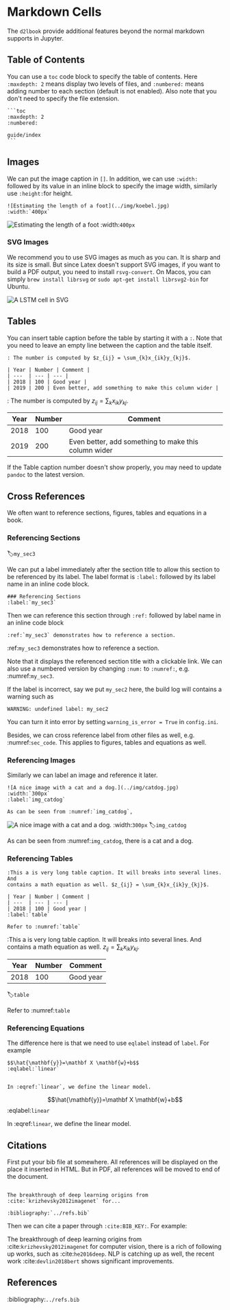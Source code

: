 # Markdown Cells

The `d2lbook` provide additional features beyond the normal markdown supports in
Jupyter.

## Table of Contents

You can use a `toc` code block to specify the table of contents.
Here `:maxdepth: 2` means display two levels of files, and `:numbered:` means
adding number to each section (default is not enabled). Also note that you don't
need to specify the file extension.

`````
```toc
:maxdepth: 2
:numbered:

guide/index
```
`````

## Images


We can put the image caption in `[]`. In addition, we can use
`:width:` followed by its value in an inline block to specify the image width,
similarly use `:height:`for height.

```
![Estimating the length of a foot](../img/koebel.jpg)
:width:`400px`
```

![Estimating the length of a foot](../img/koebel.jpg)
:width:`400px`


### SVG Images

We recommend you to use SVG images as much as you can. It is sharp and its size
is small. But since Latex doesn't support SVG images, if you want to build a PDF
output, you need to install `rsvg-convert`. On Macos, you can simply
`brew install librsvg` or `sudo apt-get install librsvg2-bin` for Ubuntu.

![A LSTM cell in SVG](../img/lstm.svg)

## Tables

You can insert table caption before the table by starting it with a `:`. Note
that you need to leave an empty line between the caption and the table itself.

```
: The number is computed by $z_{ij} = \sum_{k}x_{ik}y_{kj}$.

| Year | Number | Comment |
| ---  | --- | --- |
| 2018 | 100 | Good year |
| 2019 | 200 | Even better, add something to make this column wider |
```

: The number is computed by $z_{ij} = \sum_{k}x_{ik}y_{kj}$.

| Year | Number | Comment |
| ---  | --- | --- |
| 2018 | 100 | Good year |
| 2019 | 200 | Even better, add something to make this column wider  |

If the Table caption number doesn't show properly, you may need to update
`pandoc` to the latest version.

## Cross References

We often want to reference sections, figures, tables and equations in a book.

### Referencing Sections
:label:`my_sec3`

We can put a label immediately after the section title to allow this section to
be referenced by its label. The label format is
`:label:` followed by its label name in an inline code block.

```
### Referencing Sections
:label:`my_sec3`
```

Then we can reference this section through `:ref:` followed by label name in an
inline code block

```
:ref:`my_sec3` demonstrates how to reference a section.
```

:ref:`my_sec3` demonstrates how to reference a section.


Note that it displays the referenced section title with a clickable link. We can
also use a numbered version by changing `:num:` to `:numref:`, e.g. :numref:`my_sec3`.

If the label is incorrect, say we put `my_sec2` here, the build log will
contains a warning such as

```
WARNING: undefined label: my_sec2
```

You can turn it into error by setting `warning_is_error = True` in
`config.ini`.

Besides, we can cross
reference label from other files as well, e.g. :numref:`sec_code`. This applies
to figures, tables and equations as well.


### Referencing Images

Similarly we can label an image and reference it later.

```
![A nice image with a cat and a dog.](../img/catdog.jpg)
:width:`300px`
:label:`img_catdog`

As can be seen from :numref:`img_catdog`,
```


![A nice image with a cat and a dog.](../img/catdog.jpg)
:width:`300px`
:label:`img_catdog`

As can be seen from :numref:`img_catdog`, there is a cat and a dog.

### Referencing Tables


```
:This a is very long table caption. It will breaks into several lines. And
contains a math equation as well. $z_{ij} = \sum_{k}x_{ik}y_{kj}$.

| Year | Number | Comment |
| ---  | --- | --- |
| 2018 | 100 | Good year |
:label:`table`

Refer to :numref:`table`

```


:This a is very long table caption. It will breaks into several lines. And
contains a math equation as well. $z_{ij} = \sum_{k}x_{ik}y_{kj}$.

| Year | Number | Comment |
| ---  | --- | --- |
| 2018 | 100 | Good year |
:label:`table`

Refer to :numref:`table`

### Referencing Equations

The difference here is that we need to use `eqlabel` instead of `label`. For
example

```
$$\hat{\mathbf{y}}=\mathbf X \mathbf{w}+b$$
:eqlabel:`linear`


In :eqref:`linear`, we define the linear model.
```

$$\hat{\mathbf{y}}=\mathbf X \mathbf{w}+b$$
:eqlabel:`linear`

In :eqref:`linear`, we define the linear model.


## Citations

First put your bib file at somewhere. All references will be displayed on the
place it inserted in HTML. But in PDF, all references will be moved to end of
the document.

```

The breakthrough of deep learning origins from :cite:`krizhevsky2012imagenet` for...

:bibliography:`../refs.bib`
```

Then we can cite a paper through `:cite:BIB_KEY:`. For example:

The breakthrough of deep learning origins from :cite:`krizhevsky2012imagenet` for
computer vision, there is a rich of following up works, such as
:cite:`he2016deep`. NLP is catching up as well, the recent work
:cite:`devlin2018bert` shows significant improvements.

## References

:bibliography:`../refs.bib`
